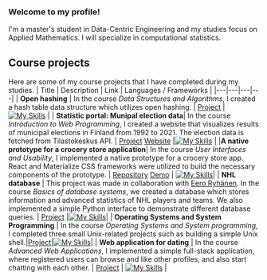 
### Welcome to my profile!
I'm a master's student in Data-Centric Engineering and my studies focus on Applied Mathematics. I will specialize in computational statistics.

## Course projects
Here are some of my course projects that I have completed during my studies.
| Title | Description | Link | Languages / Frameworks |
|---|---|---|---|
| **Open hashing** | In the course _Data Structures and Algorithms_, I created a hash table data structure which utilizes open hashing. | [Project](https://github.com/ToniKoskinen/Data-Structures-and-Algorithms-Course-Project) |[![My Skills](https://skillicons.dev/icons?i=py)](https://skillicons.dev) |
| **Statistic portal: Munipal election data**| In the course _Introduction to Web Programming_, I created a website that visualizes results of municipal elections in Finland from 1992 to 2021. The election data is fetched from Tilastokeskus API. | [Project](https://github.com/ToniKoskinen/Introduction-to-Web-Programming-Course-Project) [Website](https://tonikoskinen.github.io/Introduction-to-Web-Programming-Course-Project/) |[![My Skills](https://skillicons.dev/icons?i=js,html,css)](https://skillicons.dev) | 
|**A native prototype for a crocery store application**| In the course _User Interfaces and Usability_, I implemented a native prototype for a crocery store app. React and Materialize CSS frameworks were utilized to build the necessary components of the prototype. | [Repository](https://github.com/ToniKoskinen/uiu_demo/tree/original) [Demo](https://tonikoskinen.github.io/uiu_demo/) | [![My Skills](https://skillicons.dev/icons?i=react)](https://skillicons.dev)|
| **NHL database** | This project was made in collaboration with [Eero Ryhänen](https://github.com/eeroryha). In the course _Basics of database systems_, we created a database which stores information and advanced statistics of NHL players and teams. We also implemented a simple Python interface to demonstrate different database queries. | [Project](https://github.com/eeroryha/DBS-Harkkaty-/tree/main) |[![My Skills](https://skillicons.dev/icons?i=sqlite,py)](https://skillicons.dev)| 
| **Operating Systems and System Programming** | In the course _Operating Systems and System programming_, I completed three small Unix-related projects such as building a simple Unix shell.|[Project](https://github.com/ToniKoskinen/Operating-Systems-and-System-Programming---Course-project/tree/main)|[![My Skills](https://skillicons.dev/icons?i=c)](https://skillicons.dev)|
| **Web application for dating** | In the course _Advanced Web Applications_, I implemented a simple full-stack application, where registered users can browse and like other profiles, and also start chatting with each other. | [Project](https://github.com/ToniKoskinen/AWP_Project) | [![My Skills](https://skillicons.dev/icons?i=js,react,nodejs)](https://skillicons.dev) |

<!--
**ToniKoskinen/ToniKoskinen** is a ✨ _special_ ✨ repository because its `README.md` (this file) appears on your GitHub profile.

Here are some ideas to get you started:

- 🔭 I’m currently working on ...
- 🌱 I’m currently learning ...
- 👯 I’m looking to collaborate on ...
- 🤔 I’m looking for help with ...
- 💬 Ask me about ...
- 📫 How to reach me: ...
- 😄 Pronouns: ...
- ⚡ Fun fact: ...
-->
